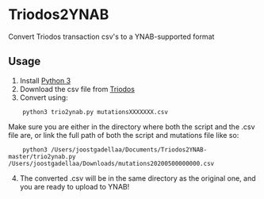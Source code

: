 # Triodos2YNAB
Convert Triodos transaction csv's to a YNAB-supported format

## Usage

1. Install [Python 3](https://www.python.org/)
2. Download the csv file from [Triodos](https://www.triodos.nl/veelgestelde-vragen/hoe-download-ik-een-overzicht-van-mijn-bij-en-afschrijvingen-in-mijn-boekhoudprogramma?id=126d202a2cba)
3. Convert using:
```
    python3 trio2ynab.py mutationsXXXXXXX.csv
```
Make sure you are either in the directory where both the script and the .csv file are, or link the full path of both the script and mutations file like so:
```
    python3 /Users/joostgadellaa/Documents/Triodos2YNAB-master/trio2ynab.py /Users/joostgadellaa/Downloads/mutations20200500000000.csv 
```

4. The converted .csv will be in the same directory as the original one, and you are ready to upload to YNAB!
